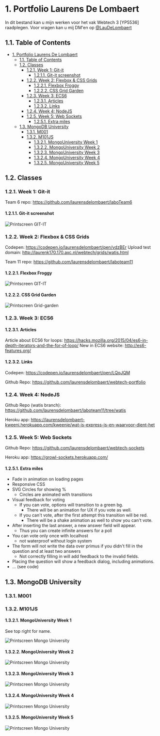 # 1. Portfolio Laurens De Lombaert

In dit bestand kan u mijn werken voor het vak Webtech 3 [YP5536] raadplegen. Voor vragen kan u mij DM'en op [@LauDeLombaert](https://twitter.com/LauDeLombaert)

## 1.1. Table of Contents

<!-- TOC -->

- [1. Portfolio Laurens De Lombaert](#1-portfolio-laurens-de-lombaert)
    - [1.1. Table of Contents](#11-table-of-contents)
    - [1.2. Classes](#12-classes)
        - [1.2.1. Week 1: Git-it](#121-week-1-git-it)
            - [1.2.1.1. Git-it screenshot](#1211-git-it-screenshot)
        - [1.2.2. Week 2: Flexbox & CSS Grids](#122-week-2-flexbox--css-grids)
            - [1.2.2.1. Flexbox Froggy](#1221-flexbox-froggy)
            - [1.2.2.2. CSS Grid Garden](#1222-css-grid-garden)
        - [1.2.3. Week 3: ECS6](#123-week-3-ecs6)
            - [1.2.3.1. Articles](#1231-articles)
            - [1.2.3.2. Links](#1232-links)
        - [1.2.4. Week 4: NodeJS](#124-week-4-nodejs)
        - [1.2.5. Week 5: Web Sockets](#125-week-5-web-sockets)
            - [1.2.5.1. Extra miles](#1251-extra-miles)
    - [1.3. MongoDB University](#13-mongodb-university)
        - [1.3.1. M001](#131-m001)
        - [1.3.2. M101JS](#132-m101js)
            - [1.3.2.1. MongoUniversity Week 1](#1321-mongouniversity-week-1)
            - [1.3.2.2. MongoUniversity Week 2](#1322-mongouniversity-week-2)
            - [1.3.2.3. MongoUniversity Week 3](#1323-mongouniversity-week-3)
            - [1.3.2.4. MongoUniversity Week 4](#1324-mongouniversity-week-4)
            - [1.3.2.5. MongoUniversity Week 5](#1325-mongouniversity-week-5)

<!-- /TOC -->

## 1.2. Classes

### 1.2.1. Week 1: Git-it

Team 6 repo: <https://github.com/laurensdelombaert/laboTeam6>

#### 1.2.1.1. Git-it screenshot

![Printscreen GIT-IT](http://laurenk170.170.axc.nl/webtech/gitit.png)

### 1.2.2. Week 2: Flexbox & CSS Grids

Codepen: <https://codepen.io/laurensdelombaert/pen/vdzBEr>
Upload test domain: <http://laurenk170.170.axc.nl/webtech/grids/watis.html>

Team 11 repo: <https://github.com/laurensdelombaert/laboteam11>

#### 1.2.2.1. Flexbox Froggy

![Printscreen GIT-IT](http://laurenk170.170.axc.nl/webtech/froggy.png)

#### 1.2.2.2. CSS Grid Garden

![Printscreen Grid-garden](http://laurenk170.170.axc.nl/webtech/grid.png)

### 1.2.3. Week 3: ECS6

#### 1.2.3.1. Articles

Article about ECS6 for loops: <https://hacks.mozilla.org/2015/04/es6-in-depth-iterators-and-the-for-of-loop/>
New in ECS6 website: <http://es6-features.org/>

#### 1.2.3.2. Links

Codepen: <https://codepen.io/laurensdelombaert/pen/LQqJQM>

Github Repo: <https://github.com/laurensdelombaert/webtech-portfolio>

### 1.2.4. Week 4: NodeJS

Github Repo (watis branch): <https://github.com/laurensdelombaert/laboteam11/tree/watis>

Heroku app: <https://laurensdelombaert-kweeni.herokuapp.com/kweenie/wat-is-express-js-en-waarvoor-dient-het>

### 1.2.5. Week 5: Web Sockets

Github Repo: <https://github.com/laurensdelombaert/webtech-sockets>

Heroku app: <https://growl-sockets.herokuapp.com/>

#### 1.2.5.1. Extra miles

- Fade in animation on loading pages
- Responsive CSS
- SVG Circles for showing %
  - Circles are animated with transitions
- Visual feedback for voting
  - If you can vote, options will transition to a green bg.
    - There will be an animation for UX if you vote as well.
  - If you can't vote, after the first attempt this transition will be red.
    - There will be a shake animation as well to show you can't vote.
- After inserting the last answer, a new answer field will appear.
  - Thus you can create infinite answers for a poll
- You can vote only once with localhost
  - not waterproof without login system
- The form will not write the data over primus if you didn't fill in the question and at least two answers
  - Not correctly filling in will add feedback to the invalid fields.
- Placing the question will show a feedback dialog, including animations.
- ... (see code)

## 1.3. MongoDB University

### 1.3.1. M001

### 1.3.2. M101JS

#### 1.3.2.1. MongoUniversity Week 1

See top right for name.

![Printscreen Mongo University](http://laurenk170.170.axc.nl/webtech/mongo1.png)

#### 1.3.2.2. MongoUniversity Week 2

![Printscreen Mongo University](http://laurenk170.170.axc.nl/webtech/mongo2.png)

#### 1.3.2.3. MongoUniversity Week 3

![Printscreen Mongo University](http://laurenk170.170.axc.nl/webtech/mongo3.png)

#### 1.3.2.4. MongoUniversity Week 4

![Printscreen Mongo University](http://laurenk170.170.axc.nl/webtech/mongo4.png)

#### 1.3.2.5. MongoUniversity Week 5

![Printscreen Mongo University](http://laurenk170.170.axc.nl/webtech/mongo5.png)